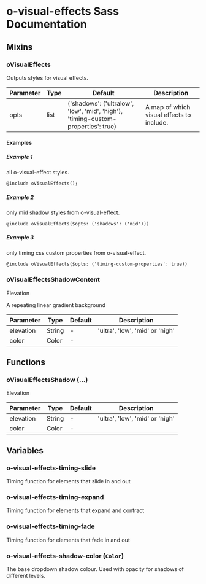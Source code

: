 # o-visual-effects Sass Documentation
## Mixins
### oVisualEffects
Outputs styles for visual effects.


| Parameter | Type | Default | Description |
| ---- | ---- | ------- | ----------- |
| opts | list | ('shadows': ('ultralow', 'low', 'mid', 'high'), 'timing-custom-properties': true) |A map of which visual effects to include. |
#### Examples
##### Example 1
all o-visual-effect styles.

```Output
@include oVisualEffects();
```
##### Example 2
only mid shadow styles from o-visual-effect.

```Output
@include oVisualEffects($opts: ('shadows': ('mid')))
```
##### Example 3
only timing css custom properties from o-visual-effect.

```Output
@include oVisualEffects($opts: ('timing-custom-properties': true))
```
### oVisualEffectsShadowContent
Elevation

A repeating linear gradient background

| Parameter | Type | Default | Description |
| ---- | ---- | ------- | ----------- |
| elevation | String | - |'ultra', 'low', 'mid' or 'high' |
| color | Color | - | |
## Functions
### oVisualEffectsShadow (...)
Elevation


| Parameter | Type | Default | Description |
| ---- | ---- | ------- | ----------- |
| elevation | String | - |'ultra', 'low', 'mid' or 'high' |
| color | Color | - | |
## Variables
### o-visual-effects-timing-slide
Timing function for elements that slide in and out

### o-visual-effects-timing-expand
Timing function for elements that expand and contract

### o-visual-effects-timing-fade
Timing function for elements that fade in and out

### o-visual-effects-shadow-color (`Color`)
The base dropdown shadow colour.
Used with opacity for shadows of different levels.

